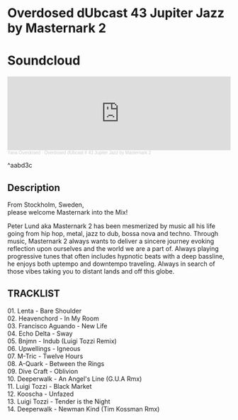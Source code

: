 # Overdosed dUbcast 43 Jupiter Jazz by Masternark 2

# Soundcloud

<iframe width="100%" height="166" scrolling="no" frameborder="no" allow="autoplay" src="https://w.soundcloud.com/player/?url=https%3A//api.soundcloud.com/tracks/982863031&color=%23ff5500&auto_play=false&hide_related=false&show_comments=true&show_user=true&show_reposts=false&show_teaser=true"></iframe><div style="font-size: 10px; color: #cccccc;line-break: anywhere;word-break: normal;overflow: hidden;white-space: nowrap;text-overflow: ellipsis; font-family: Interstate,Lucida Grande,Lucida Sans Unicode,Lucida Sans,Garuda,Verdana,Tahoma,sans-serif;font-weight: 100;"><a href="https://soundcloud.com/yana_overdosed" title="Yana Overdosed" target="_blank" style="color: #cccccc; text-decoration: none;">Yana Overdosed</a> · <a href="https://soundcloud.com/yana_overdosed/overdosed-dubcast-43-by-masternark-2" title="Overdosed dUbcast # 43 Jupiter Jazz by Masternark 2" target="_blank" style="color: #cccccc; text-decoration: none;">Overdosed dUbcast # 43 Jupiter Jazz by Masternark 2</a></div>

^aabd3c

## Description

From Stockholm, Sweden,  
please welcome Masternark into the Mix!

Peter Lund aka Masternark 2 has been mesmerized by music all his life going from hip hop, metal, jazz to dub, bossa nova and techno. Through music, Masternark 2 always wants to deliver a sincere journey evoking reflection upon ourselves and the world we are a part of. Always playing progressive tunes that often includes hypnotic beats with a deep bassline, he enjoys both uptempo and downtempo traveling. Always in search of those vibes taking you to distant lands and off this globe.

## TRACKLIST  

01\. Lenta - Bare Shoulder  
02\. Heavenchord - In My Room  
03\. Francisco Aguando - New Life  
04\. Echo Delta - Sway  
05\. Bnjmn - Indub (Luigi Tozzi Remix)  
06\. Upwellings - Igneous  
07\. M-Tric - Twelve Hours  
08\. A-Quark - Between the Rings  
09\. Dive Craft - Oblivion  
10\. Deeperwalk - An Angel's Line (G.U.A Rmx)  
11\. Luigi Tozzi - Black Market  
12\. Kooscha - Unfazed  
13\. Luigi Tozzi - Tender is the Night  
14\. Deeperwalk - Newman Kind (Tim Kossman Rmx)